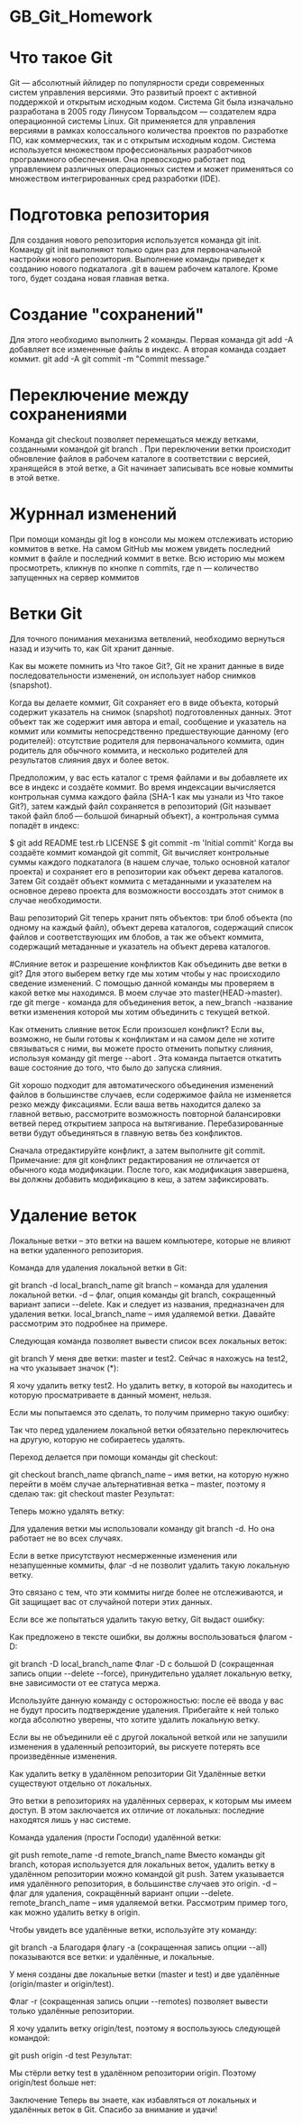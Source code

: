 # GB_Git_Homework

# Что такое Git 
Git —  абсолютный ййлидер по популярности среди современных систем управления версиями. Это развитый проект с активной поддержкой и открытым исходным кодом. Система Git была изначально разработана в 2005 году Линусом Торвальдсом — создателем ядра операционной системы Linux. Git применяется для управления версиями в рамках колоссального количества проектов по разработке ПО, как коммерческих, так и с открытым исходным кодом. Система используется множеством профессиональных разработчиков программного обеспечения. Она превосходно работает под управлением различных операционных систем и может применяться со множеством интегрированных сред разработки (IDE).

# Подготовка репозитория
Для создания нового репозитория используется команда git init. Команду git init выполняют только один раз для первоначальной настройки нового репозитория. Выполнение команды приведет к созданию нового подкаталога .git в вашем рабочем каталоге. Кроме того, будет создана новая главная ветка.

# Создание "сохранений"
Для этого необходимо выполнить 2 команды. Первая команда git add -A добавляет все измененные файлы в индекс. А вторая команда создает коммит. git add -A git commit -m "Commit message."

# Переключение между сохранениями
Команда git checkout позволяет перемещаться между ветками, созданными командой git branch . При переключении ветки происходит обновление файлов в рабочем каталоге в соответствии с версией, хранящейся в этой ветке, а Git начинает записывать все новые коммиты в этой ветке.

# Журннал изменений
При помощи команды git log в консоли мы можем отслеживать историю коммитов в ветке. На самом GitHub мы можем увидеть последний коммит в файле и последний коммит в ветке. Всю историю мы можем просмотреть, кликнув по кнопке n commits, где n — количество запущенных на сервер коммитов

# Ветки Git
Для точного понимания механизма ветвлений, необходимо вернуться назад и изучить то, как Git хранит данные.

Как вы можете помнить из Что такое Git?, Git не хранит данные в виде последовательности изменений, он использует набор снимков (snapshot).

Когда вы делаете коммит, Git сохраняет его в виде объекта, который содержит указатель на снимок (snapshot) подготовленных данных. Этот объект так же содержит имя автора и email, сообщение и указатель на коммит или коммиты непосредственно предшествующие данному (его родителей): отсутствие родителя для первоначального коммита, один родитель для обычного коммита, и несколько родителей для результатов слияния двух и более веток.

Предположим, у вас есть каталог с тремя файлами и вы добавляете их все в индекс и создаёте коммит. Во время индексации вычисляется контрольная сумма каждого файла (SHA-1 как мы узнали из Что такое Git?), затем каждый файл сохраняется в репозиторий (Git называет такой файл блоб — большой бинарный объект), а контрольная сумма попадёт в индекс:

$ git add README test.rb LICENSE
$ git commit -m 'Initial commit'
Когда вы создаёте коммит командой git commit, Git вычисляет контрольные суммы каждого подкаталога (в нашем случае, только основной каталог проекта) и сохраняет его в репозитории как объект дерева каталогов. Затем Git создаёт объект коммита с метаданными и указателем на основное дерево проекта для возможности воссоздать этот снимок в случае необходимости.

Ваш репозиторий Git теперь хранит пять объектов: три блоб объекта (по одному на каждый файл), объект дерева каталогов, содержащий список файлов и соответствующих им блобов, а так же объект коммита, содержащий метаданные и указатель на объект дерева каталогов.

#Слияние веток и разрешение конфликтов
Как объединить две ветки в git?
Для этого выберем ветку где мы хотим чтобы у нас происходило сведение изменений. С помощью данной команды мы проверяем в какой ветке мы находимся. В моем случае это master(HEAD->master). где git merge - команда для объединения веток, а new_branch -название ветки изменения которой мы хотим объединить с текущей веткой.

Как отменить слияние веток Если произошел конфликт?
Если вы, возможно, не были готовы к конфликтам и на самом деле не хотите связываться с ними, вы можете просто отменить попытку слияния, используя команду git merge --abort . Эта команда пытается откатить ваше состояние до того, что было до запуска слияния.

Git хорошо подходит для автоматического объединения изменений файлов в большинстве случаев, если содержимое файла не изменяется резко между фиксациями. Если ваша ветвь находится далеко за главной ветвью, рассмотрите возможность повторной балансировки ветвей перед открытием запроса на вытягивание. Перебазированные ветви будут объединяться в главную ветвь без конфликтов.

Сначала отредактируйте конфликт, а затем выполните git commit.
Примечание: для git конфликт редактирования не отличается от обычного кода модификации. После того, как модификация завершена, вы должны добавить модификацию в кеш, а затем зафиксировать.


# Удаление веток
Локальные ветки – это ветки на вашем компьютере, которые не влияют на ветки удаленного репозитория.

Команда для удаления локальной ветки в Git:

git branch -d  local_branch_name
git branch – команда для удаления локальной ветки.
-d – флаг, опция команды git branch, сокращенный вариант записи --delete. Как и следует из названия, предназначен для удаления ветки.
local_branch_name – имя удаляемой ветки.
Давайте рассмотрим это подробнее на примере.

Следующая команда позволяет вывести список всех локальных веток:

git branch
У меня две ветки: master и test2. Сейчас я нахожусь на test2, на что указывает значок (*):


Я хочу удалить ветку test2. Но удалить ветку, в которой вы находитесь и которую просматриваете в данный момент, нельзя.

Если мы попытаемся это сделать, то получим примерно такую ошибку:


Так что перед удалением локальной ветки обязательно переключитесь на другую, которую не собираетесь удалять.

Переход делается при помощи команды git checkout:

git checkout branch_name
qbranch_name – имя ветки, на которую нужно перейти
в моём случае альтернативная ветка – master, поэтому я сделаю так:
git checkout master
Результат:


Теперь можно удалять ветку:


Для удаления ветки мы использовали команду git branch -d. Но она работает не во всех случаях.

Если в ветке присутствуют несмерженные изменения или незапушенные коммиты, флаг -d не позволит удалить такую локальную ветку.

Это связано с тем, что эти коммиты нигде более не отслеживаются, и Git защищает вас от случайной потери этих данных.

Если все же попытаться удалить такую ветку, Git выдаст ошибку:


Как предложено в тексте ошибки, вы должны воспользоваться флагом -D:

git branch -D local_branch_name
Флаг -D с большой D (сокращенная запись опции --delete --force), принудительно удаляет локальную ветку, вне зависимости от ее статуса мержа.

Используйте данную команду с осторожностью: после её ввода у вас не будут просить подтверждение удаления. Прибегайте к ней только когда абсолютно уверены, что хотите удалить локальную ветку.

Если вы не объединили её с другой локальной веткой или не запушили изменения в удаленный репозиторий, вы рискуете потерять все произведённые изменения.


Как удалить ветку в удалённом репозитории Git
Удалённые ветки существуют отдельно от локальных.

Это ветки в репозиториях на удалённых серверах, к которым мы имеем доступ. В этом заключается их отличие от локальных: последние находятся лишь у нас системе.

Команда удаления (прости Господи) удалённой ветки:

git push remote_name -d remote_branch_name
Вместо команды git branch, которая используется  для локальных веток, удалить ветку в удалённом репозитории можно командой git push.
Затем указывается имя удалённого репозитория, в большинстве случаев это origin.
-d – флаг для удаления, сокращённый вариант опции --delete.
remote_branch_name – имя удаляемой ветки.
Рассмотрим пример того, как можно удалить ветку в origin.

Чтобы увидеть все удалённые ветки, используйте эту команду:

git branch -a
Благодаря флагу -a (сокращенная запись опции --all) показываются все ветки: и удалённые, и локальные.


У меня созданы две локальные ветки (master и test) и две удалённые (origin/master и origin/test).

Флаг -r (сокращенная запись опции --remotes) позволяет вывести только удалённые репозитории.


Я хочу удалить ветку origin/test, поэтому я воспользуюсь следующей командой:

git push origin -d test
Результат:


Мы стёрли ветку test в удалённом репозитории origin. Поэтому origin/test больше нет:


Заключение
Теперь вы знаете, как избавляться от локальных и удалённых веток в Git. Спасибо за внимание и удачи!

